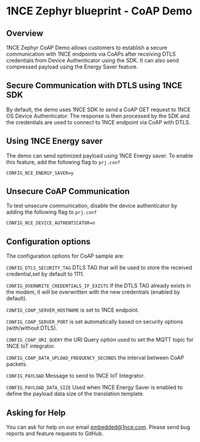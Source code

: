 # 1NCE Zephyr blueprint - CoAP Demo

## Overview

1NCE Zephyr CoAP Demo allows customers to establish a secure communication with 1NCE endpoints via CoAPs after receiving DTLS credentials from Device Authenticator using the SDK. It can also send compressed payload using the Energy Saver feature. 

## Secure Communication with DTLS using 1NCE SDK

By default, the demo uses 1NCE SDK to send a CoAP GET request to 1NCE OS Device Authenticator. The response is then processed by the SDK and the credentials are used to connect to 1NCE endpoint via CoAP with DTLS. 

 ## Using 1NCE Energy saver
 The demo can send optimized payload using 1NCE Energy saver. To enable this feature, add the following flag to `prj.conf`

```
CONFIG_NCE_ENERGY_SAVER=y
```
 ## Unsecure CoAP Communication 

To test unsecure communication, disable the device authenticator by adding the following flag to `prj.conf`

```
CONFIG_NCE_DEVICE_AUTHENTICATOR=n
``` 

## Configuration options


The configuration options for CoAP sample are:

`CONFIG_DTLS_SECURITY_TAG` DTLS TAG that will be used to store the received credential,set by default to 1111.

`CONFIG_OVERWRITE_CREDENTIALS_IF_EXISTS` If the DTLS TAG already exists in the modem, it will be overwritten with the new credentials (enabled by default).

`CONFIG_COAP_SERVER_HOSTNAME` is set to 1NCE endpoint.

`CONFIG_COAP_SERVER_PORT` is set automatically based on security options (with/without DTLS).

`CONFIG_COAP_URI_QUERY` the URI Query option used to set the MQTT topic for 1NCE IoT integrator.

`CONFIG_COAP_DATA_UPLOAD_FREQUENCY_SECONDS` the interval between CoAP packets.

`CONFIG_PAYLOAD` Message to send to 1NCE IoT Integrator.

`CONFIG_PAYLOAD_DATA_SIZE` Used when 1NCE Energy Saver is enabled to define the payload data size of the translation template.



## Asking for Help

You can ask for help on our email [embedded@1nce.com](mailto:embedded@1nce.com). Please send bug reports and feature requests to GitHub.
